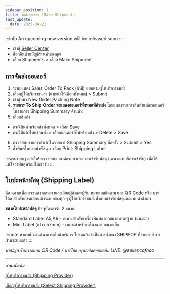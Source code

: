 ```yaml
---
sidebar_position: 1
title: จัดส่งออเดอร์ (Make Shipment)
last_update:
  date: 2025-04-22
---
```


:::info
An upcoming new version will be released soon
:::

- เข้าสู่ [Seller Center](https://office.panich.co)
- ล็อกอินด้วยบัญชีร้านค้าของคุณ
- เลือก Shipments > เลือก Make Shipment

## การจัดส่งออเดอร์

1. ระบบแสดง Sales Order To Pack (ถ้ามี) แยกตามผู้ให้บริการขนส่ง
2. เลือกผู้ให้บริการขนส่ง (แนะนำให้เลือกทั้งหมด) > Submit
3. เข้าสู่หน้า New Order Packing Note
4. **รายการ To Ship Order จะแสดงออเดอร์ทั้งหมดที่ค้างส่ง** โดยแสดงรายการสินค้าแต่ละออเดอร์ ในรายการ Shipping Summary ด้านล่าง
5. เลือกสินค้า

- กรณีสินค้าพร้อมส่งทั้งหมด > เลือก Save
- กรณีสินค้าไม่พร้อมส่ง > เลือกออเดอร์ที่ไม่พร้อมส่ง > Delete > Save

6. ตรวจสอบรายการสินค้าในรายการ Shipping Summary อีกครั้ง > Submit > Yes
7. สั่งพิมพ์ใบปะหน้าพัสดุ > เลือก Print: Shipping Label

:::warning
อย่าลืม! ตรวจสอบเวลาตัดรอบ และเวลาเข้ารับพัสดุ (เฉพาะแบบริการเข้ารับ) เพื่อให้แน่ใจว่าพัสดุพร้อมให้เข้ารับ
:::

## ใบปะหน้าพัสดุ (Shipping Label)

คือ ฉลากเพื่อการขนส่ง แสดงรายละเอียดผู้ส่งและผู้รับ หมายเลขติดตาม และ QR Code หรือ บาร์โค้ด สำหรับการแสกนเข้าระบบของทุก ๆ ผู้ให้บริการขนส่งทั้งแบบเข้ารับพัสดุและแบบนำส่งเอง

**ขนาดใบปะหน้าพัสดุ**
ปัจจุบันรองรับ 2 ขนาด

- Standard Label A5,A6 - เหมาะสำหรับเครื่องพิมพ์ฉลากขนาดมาตรฐาน (แนะนำ)
- Mini Label (กว้าง 57mm) - เหมาะสำหรับเครื่องฉลากขนาดเล็ก

:::note
หากพนักงานต้องการเก็บค่าบริการ โปรดแจ้งว่าเป็นการส่งของ SHIPPOP ที่จ่ายค่าบริการผ่านระบบแล้ว
:::

_พบปัญหาในการสแกน QR Code / บาร์โค้ด กรุณาติดต่อแอดมิน LINE: @seller.cafnco_

---

_อ่านเพิ่มเติม_

[ผู้ให้บริการขนส่ง (Shipping Provider)](docs/shop/shipping/shipping-provider.md)

[เลือกผู้ให้บริการขนส่ง (Select Shipping Provider)](docs/shop/shipping/select-shipping-provider.md)
